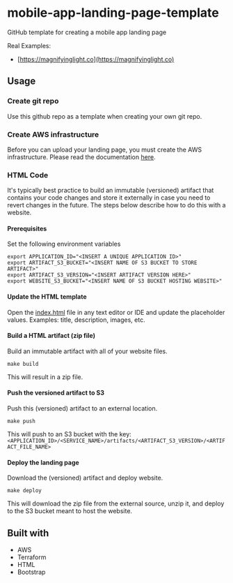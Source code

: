 # mobile-app-landing-page-template
GitHub template for creating a mobile app landing page

Real Examples:
* [https://magnifyinglight.co](https://magnifyinglight.co)

## Usage

### Create git repo

Use this github repo as a template when creating your own git repo.

### Create AWS infrastructure

Before you can upload your landing page, you must create the AWS infrastructure. Please read the documentation [here](./infrastructure/README.md). 

### HTML Code

It's typically best practice to build an immutable (versioned) artifact that contains your code changes and store it externally in case you need to revert changes in the future. The steps below describe how to do this with a website.

#### Prerequisites

Set the following environment variables

```
export APPLICATION_ID="<INSERT A UNIQUE APPLICATION ID>"
export ARTIFACT_S3_BUCKET="<INSERT NAME OF S3 BUCKET TO STORE ARTIFACT>"
export ARTIFACT_S3_VERSION="<INSERT ARTIFACT VERSION HERE>"
export WEBSITE_S3_BUCKET="<INSERT NAME OF S3 BUCKET HOSTING WEBSITE>"
```

#### Update the HTML template

Open the [index.html](./src/index.html) file in any text editor or IDE and update the placeholder values. Examples: title, description, images, etc.

#### Build a HTML artifact (zip file)

Build an immutable artifact with all of your website files. 

```
make build
```

This will result in a zip file.

#### Push the versioned artifact to S3

Push this (versioned) artifact to an external location. 

```
make push
```

This will push to an S3 bucket with the key: `<APPLICATION_ID>/<SERVICE_NAME>/artifacts/<ARTIFACT_S3_VERSION>/<ARTIFACT_FILE_NAME>`

#### Deploy the landing page

Download the (versioned) artifact and deploy website.

```
make deploy
```

This will download the zip file from the external source, unzip it, and deploy to the S3 bucket meant to host the website.

## Built with

* AWS
* Terraform
* HTML
* Bootstrap
